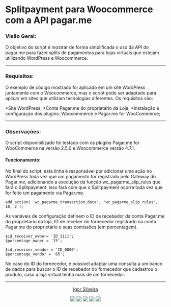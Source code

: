 # Splitpayment para Woocommerce com a API pagar.me

### Visão Geral:

O objetivo do script é mostrar de forma simplificada o uso da API do pagar.me para fazer splits de pagamentos para lojas virtuais que estejam utilizando WordPress e Woocommerce.

******
### Requisitos:

O exemplo de código mostrado foi aplicado em um site WordPress juntamente com o Woocommerce, mas o script pode ser adaptado para aplicar em sites que utilizam tecnologias diferentes. Os requisitos são:

*Site WordPress;
*Conta Pagar.me do proprietário da Loja;
*Instalação e configuração dos plugins: Woocommerce e Pagar.me for WooCommerce;

******
### Observações:

O script disponibilizado foi testado com os plugins Pagar.me for WooCommerce na versão 2.5.0 e Woocommerce versão 4.7.1.

#### Funcionamento:

No final do script, esta linha é responsável por adicionar uma ação no WordPress toda vez que um pagamento for registrado pelo Gateway do Pagar.me, adicionando a execução da função wc_pagarme_slip_rules que fará o Splitpayment. Isso fará com que o Splitpayment ocorra toda vez que for feito um pagamento via Pagar.me.

    
    add_action( 'wc_pagarme_transaction_data', 'wc_pagarme_slip_rules', 10, 2 );
    

As variáveis de configuração definem o ID de recebedor da conta Pagar.me do proprietário da loja, ID de receber do fornecedor registrado na conta Pagar.me do proprietário e suas comissões (em porcentagem).

    
    $id_receiver_owner= 'ID_1111';
    $porcentage_owner = '15';

    $id_receiver_vendor = 'ID_0000';
    $porcentage_vendor = '85';
    

No caso do ID do fornecedor, é possível adaptar uma consulta a um banco de dados para buscar o ID de recebedor do fornecedor que cadastrou o produto, caso a loja virtual tenha mais de um fornecedor.

******
<p align="center"><a href="https://github.com/igorzs" target="_blank">Igor Silveira</a></p>
<p align="center">
<a href="https://www.linkedin.com/in/igor-zollim/" target="_blank"><img src="https://img.shields.io/badge/-Igor%20Silveira-2978b5?style=flat-square&logo=Linkedin&logoColor=white&link=https://www.linkedin.com/in/igor-zollim/"/></a>
<a href="mailto:igorzollimsilveira@gmail.com"><img src="https://img.shields.io/badge/-igorzollimsilveira@gmail.com-2978b5?style=flat-square&logo=Gmail&logoColor=white&link=mailto:igorzollimsilveira@gmail.com"/></a>
<a href="https://www.facebook.com/igor.zollim/"><img src="https://img.shields.io/badge/-Facebook-2978b5?style=flat-square&logo=Facebook&logoColor=white&link=https://www.facebook.com/igor.zollim/"/></a>
<a href="https://www.instagram.com/igor.zollim/"><img src="https://img.shields.io/badge/-Instagram-2978b5?style=flat-square&logo=Instagram&logoColor=white&link=https://www.instagram.com/igor.zollim/"/></a>
<a href="https://igorzs.github.io/portfolio/"><img src="https://img.shields.io/badge/-Acessar%20Portf%C3%B3lio-2978b5?style=flat-square&logo=github&logoColor=white&link=https://igorzs.github.io/portfolio/"/></a>
</p>
